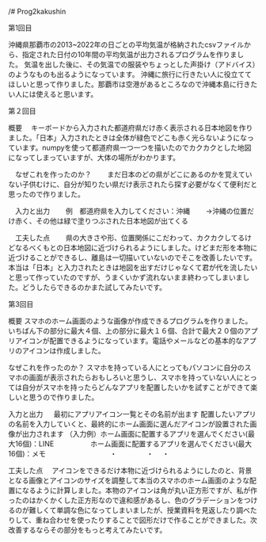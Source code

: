 /# Prog2kakushin

第1回目

沖縄県那覇市の2013~2022年の日ごとの平均気温が格納されたcsvファイルから、指定された日付の10年間の平均気温が出力されるプログラムを作りました。
気温を出した後に、その気温での服装やちょっとした声掛け（アドバイス）のようなものも出るようになっています。
沖縄に旅行に行きたい人に役立ててほしいと思って作りました。那覇市は空港があるところなので沖縄本島に行きたい人には使えると思います。


第２回目

 概要
 　キーボードから入力された都道府県だけ赤く表示される日本地図を作りました。「日本」入力されたときは全体が緑色でどこも赤く光らないようになっています。numpyを使って都道府県一つ一つを描いたのでカクカクとした地図になってしまっていますが、大体の場所がわかります。

　なぜこれを作ったのか？
 　　まだ日本のどの県がどこにあるのかを覚えていない子供むけに、自分が知りたい県だけ表示されたら探す必要がなくて便利だと思ったので作りました。

　入力と出力
 　　例　都道府県を入力してください：沖縄
  　　→沖縄の位置だけ赤く、その他は緑で塗りつぶされた日本地図が出てくる

　工夫した点
　　県の大きさや形、位置関係にこだわって、カクカクしてるけどなるべくもとの日本地図に近づけられるようにしました。けどまだ形を本物に近づけることができるし、離島は一切描いていないのでそこを改善したいです。本当は「日本」と入力されたときは地図を出すだけじゃなくて君が代を流したいと思って作っていたのですが、うまくいかず流れないまま終わってしまいました。どうしたらできるのかまた試してみたいです。



第3回目

 概要
   スマホのホーム画面のような画像が作成できるプログラムを作りました。いちばん下の部分に最大４個、上の部分に最大１６個、合計で最大２０個のアプリアイコンが配置できるようになっています。電話やメールなどの基本的なアプリのアイコンは作成しました。
   
 なぜこれを作ったのか？
   スマホを持っている人にとってもパソコンに自分のスマホの画面が表示されたらおもしろいと思うし、スマホを持っていない人にとっては自分がスマホを持ったらどんなアプリを配置したいかを試すことができて楽しいと思うので作りました。

 入力と出力
　 最初にアプリアイコン一覧とその名前が出ます
   配置したいアプリの名前を入力していくと、最終的にホーム画面に選んだアイコンが設置された画像が出力されます
   （入力例）ホーム画面に配置するアプリを選んでください(最大16個)：LINE
   　　　　　ホーム画面に配置するアプリを選んでください(最大16個)：メモ
        　　　　　　　　　・
                 　　　　・
                       　・

 工夫した点
 　アイコンをできるだけ本物に近づけられるようにしたのと、背景となる画像とアイコンのサイズを調整して本当のスマホのホーム画面のような配置になるように計算しました。本物のアイコンは角が丸い正方形ですが、私が作ったのはかくかくした正方形なので違和感があるし、色のグラデーションをつけるのが難しくて単調な色になってしまいましたが、授業資料を見返したり調べたりして、重ね合わせを使ったりすることで図形だけで作ることができました。次改善するならその部分をもっと考えてみたいです。
